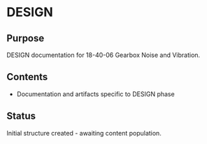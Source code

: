 # DESIGN

## Purpose
DESIGN documentation for 18-40-06 Gearbox Noise and Vibration.

## Contents
- Documentation and artifacts specific to DESIGN phase

## Status
Initial structure created - awaiting content population.
